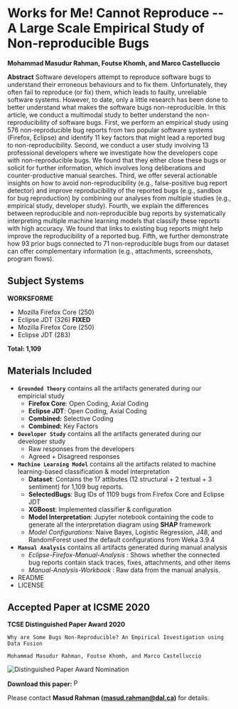 # Works for Me! Cannot Reproduce -- A Large Scale Empirical Study of Non-reproducible Bugs

**Mohammad Masudur Rahman, Foutse Khomh, and Marco Castelluccio**

**Abstract** Software developers attempt to reproduce software bugs 
	to understand their erroneous behaviours and to fix them. 
	Unfortunately, they often fail to reproduce (or fix) them, which leads to 
	faulty, unreliable software systems. However, to date, only a little research has been done to better understand what makes the software bugs non-reproducible. In this article, we conduct a multimodal study to better understand the non-reproducibility of software bugs. First, we perform an empirical study using 576 non-reproducible bug reports from two popular software systems (Firefox, Eclipse) and identify 11 key factors that might lead a reported bug to non-reproducibility. Second, we conduct a user study involving 13 professional developers where we investigate how the developers cope with non-reproducible bugs. We found that they either close these bugs or solicit for further information, which involves long deliberations and counter-productive manual searches. Third, we offer several actionable insights on how to avoid non-reproducibility (e.g., false-positive bug report detector) and improve reproducibility of the reported bugs (e.g., sandbox for bug reproduction) by combining our analyses from multiple studies (e.g., empirical study, developer study). 
	Fourth, we explain the differences between reproducible and non-reproducible bug reports by systematically interpreting multiple machine learning models that classify these reports with high accuracy. We found that links to existing bug reports might help improve the reproducibility of a reported bug.
	Fifth, we further demonstrate how 93 prior bugs connected to 71 non-reproducible bugs from our dataset can offer complementary information (e.g., attachments, screenshots, program flows).


Subject Systems
---------------------------
**WORKSFORME**
- Mozilla Firefox Core (250)
- Eclipse JDT (326)
**FIXED**
- Mozilla Firefox Core (250)
- Eclipse JDT (283)


**Total: 1,109**

Materials Included
-----------------------------
- **```Grounded Theory```** contains all the artifacts generated during our empiricial study
  - **Firefox Core**: Open Coding, Axial Coding 
  - **Eclipse JDT**: Open Coding, Axial Coding
  - **Combined:** Selective Coding
  - **Combined:** Key Factors
- **```Developer Study```** contains all the artifacts generated during our developer study
  - Raw responses from the developers
  - Agreed + Disagreed responses
- **```Machine Learning Model```** contains all the artifacts related to machine learning-based classification & model interpretation
  - **Dataset**: Contains the 17 attibutes (12 structural + 2 textual + 3 sentiment) for 1,109 bug reports.
  - **SelectedBugs**: Bug IDs of 1109 bugs from Firefox Core and Eclipse JDT
  - **XGBoost**: Implemented classifier & configuration
  - **Model Interpretation**: Jupyter notebook containing the code to generate all the interpretation diagram using **SHAP** framework
  - *Model Configurations*: Naive Bayes, Logistic Regression, J48, and RandomForest used the default configurations from Weka 3.9.4
- **```Manual Analysis```** contains all artifacts generated during manual analysis
  - *Eclipse-Firefox-Manual-Analysis* : Shows whether the connected bug reports contain stack traces, fixes, attachments, and other items
  - *Manual-Analysis-Workbook* : Raw data from the manual analysis.
- README
- LICENSE


Accepted Paper at ICSME 2020
-----------------------------
**TCSE Distinguished Paper Award 2020**
```
Why are Some Bugs Non-Reproducible? An Empirical Investigation using Data Fusion

Mohammad Masudur Rahman, Foutse Khomh, and Marco Castelluccio
```
![Distinguished Paper Award Nomination](https://web.cs.dal.ca/~masud/nlp2api/img/dpa-150.png) 

**Download this paper:**  [<img src="https://web.cs.dal.ca/~masud/img/pdf.png"
     alt="PDF" heigh="16px" width="16px" />](https://web.cs.dal.ca/~masud/papers/masud-ICSME2020-pp.pdf)


Please contact **Masud Rahman (masud.rahman@dal.ca)** for details.



